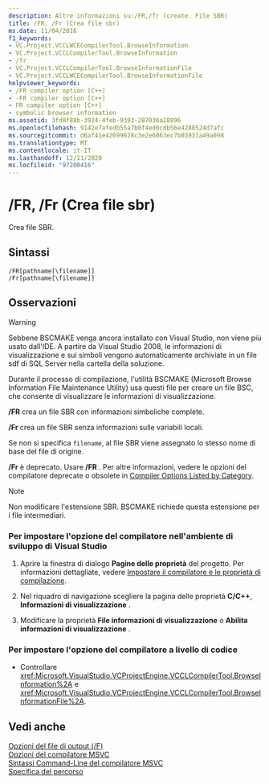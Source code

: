 ```yaml
---
description: Altre informazioni su:/FR,/fr (create. File SBR)
title: /FR, /Fr (Crea file sbr)
ms.date: 11/04/2016
f1_keywords:
- VC.Project.VCCLWCECompilerTool.BrowseInformation
- VC.Project.VCCLCompilerTool.BrowseInformation
- /fr
- VC.Project.VCCLCompilerTool.BrowseInformationFile
- VC.Project.VCCLWCECompilerTool.BrowseInformationFile
helpviewer_keywords:
- /FR compiler option [C++]
- -FR compiler option [C++]
- FR compiler option [C++]
- symbolic browser information
ms.assetid: 3fd8f88b-3924-4feb-9393-287036a28896
ms.openlocfilehash: 9142e7afedb55a7b0f4ed0cdb56e4288524d7afc
ms.sourcegitcommit: d6af41e42699628c3e2e6063ec7b03931a49a098
ms.translationtype: MT
ms.contentlocale: it-IT
ms.lasthandoff: 12/11/2020
ms.locfileid: "97200416"
---
```

# <a name="fr-fr-create-sbr-file"></a>/FR, /Fr (Crea file sbr)

Crea file SBR.

## <a name="syntax"></a>Sintassi

```
/FR[pathname[\filename]]
/Fr[pathname[\filename]]
```

## <a name="remarks"></a>Osservazioni

> [!WARNING]
> Sebbene BSCMAKE venga ancora installato con Visual Studio, non viene più usato dall'IDE. A partire da Visual Studio 2008, le informazioni di visualizzazione e sui simboli vengono automaticamente archiviate in un file sdf di SQL Server nella cartella della soluzione.

Durante il processo di compilazione, l'utilità BSCMAKE (Microsoft Browse Information File Maintenance Utility) usa questi file per creare un file BSC, che consente di visualizzare le informazioni di visualizzazione.

**/FR** crea un file SBR con informazioni simboliche complete.

**/Fr** crea un file SBR senza informazioni sulle variabili locali.

Se non si specifica `filename`, al file SBR viene assegnato lo stesso nome di base del file di origine.

**/Fr** è deprecato. Usare **/FR** . Per altre informazioni, vedere le opzioni del compilatore deprecate o obsolete in [Compiler Options Listed by Category](compiler-options-listed-by-category.md).

> [!NOTE]
> Non modificare l'estensione SBR. BSCMAKE richiede questa estensione per i file intermediari.

### <a name="to-set-this-compiler-option-in-the-visual-studio-development-environment"></a>Per impostare l'opzione del compilatore nell'ambiente di sviluppo di Visual Studio

1. Aprire la finestra di dialogo **Pagine delle proprietà** del progetto. Per informazioni dettagliate, vedere [Impostare il compilatore e le proprietà di compilazione](../working-with-project-properties.md).

1. Nel riquadro di navigazione scegliere la pagina delle proprietà **C/C++**, **Informazioni di visualizzazione** .

1. Modificare la proprietà **File informazioni di visualizzazione** o **Abilita informazioni di visualizzazione** .

### <a name="to-set-this-compiler-option-programmatically"></a>Per impostare l'opzione del compilatore a livello di codice

- Controllare <xref:Microsoft.VisualStudio.VCProjectEngine.VCCLCompilerTool.BrowseInformation%2A> e <xref:Microsoft.VisualStudio.VCProjectEngine.VCCLCompilerTool.BrowseInformationFile%2A>.

## <a name="see-also"></a>Vedi anche

[Opzioni del file di output (/F)](output-file-f-options.md)<br/>
[Opzioni del compilatore MSVC](compiler-options.md)<br/>
[Sintassi Command-Line del compilatore MSVC](compiler-command-line-syntax.md)<br/>
[Specifica del percorso](specifying-the-pathname.md)
